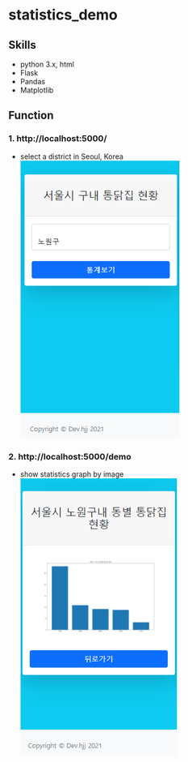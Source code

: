 # statistics_demo

## Skills
- python 3.x, html
- Flask
- Pandas
- Matplotlib

## Function
### 1. http://localhost:5000/ 
- select a district in Seoul, Korea
![demo1](https://raw.githubusercontent.com/devhjj/statistics_demo/master/static/statistics_demo1.PNG)

### 2. http://localhost:5000/demo
- show statistics graph by image
![demo2](https://raw.githubusercontent.com/devhjj/statistics_demo/master/static/statistics_demo2.PNG)
